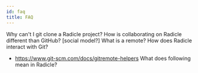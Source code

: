 ```yaml
---
id: faq
title: FAQ
---
```


Why can't I git clone a Radicle project?
How is collaborating on Radicle different than GitHub? [social model?]
What is a remote?
How does Radicle interact with Git?
- https://www.git-scm.com/docs/gitremote-helpers
What does following mean in Radicle?
